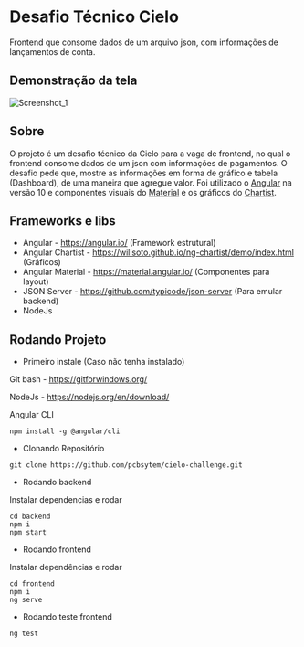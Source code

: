 # Desafio Técnico Cielo

Frontend que consome dados de um arquivo json, com informações de lançamentos de conta.

## Demonstração da tela

![Screenshot_1](https://user-images.githubusercontent.com/19713358/96488541-8716db00-1214-11eb-8358-6f2ea6b0a25b.png)

## Sobre

O projeto é um desafio técnico da Cielo para a vaga de frontend, no qual o frontend consome dados de um json com informações de pagamentos. O desafio pede que, mostre as informações em forma de gráfico e tabela (Dashboard), de uma maneira que agregue valor.
Foi utilizado o <a href="https://angular.io/">Angular</a> na versão 10 e componentes visuais do <a href="https://material.angular.io/">Material</a> e os gráficos do <a href="https://willsoto.github.io/ng-chartist/demo/index.html">Chartist</a>.

## Frameworks e libs

- Angular - <a href="https://angular.io/">https://angular.io/</a> (Framework estrutural)
- Angular Chartist - <a href="https://willsoto.github.io/ng-chartist/demo/index.html">https://willsoto.github.io/ng-chartist/demo/index.html</a> (Gráficos)
- Angular Material - <a href="https://material.angular.io/">https://material.angular.io/</a> (Componentes para layout)
- JSON Server - <a href="https://github.com/typicode/json-server">https://github.com/typicode/json-server</a> (Para emular backend)
- NodeJs

## Rodando Projeto

- Primeiro instale (Caso não tenha instalado)

Git bash - <a href="https://gitforwindows.org/">https://gitforwindows.org/</a>

NodeJs - <a href="https://nodejs.org/en/download/">https://nodejs.org/en/download/</a>

Angular CLI

```
npm install -g @angular/cli
```

- Clonando Repositório

```
git clone https://github.com/pcbsytem/cielo-challenge.git
```

- Rodando backend

Instalar dependencias e rodar

```
cd backend
npm i
npm start
```

- Rodando frontend

Instalar dependências e rodar

```
cd frontend
npm i
ng serve
```

- Rodando teste frontend

```
ng test
```
